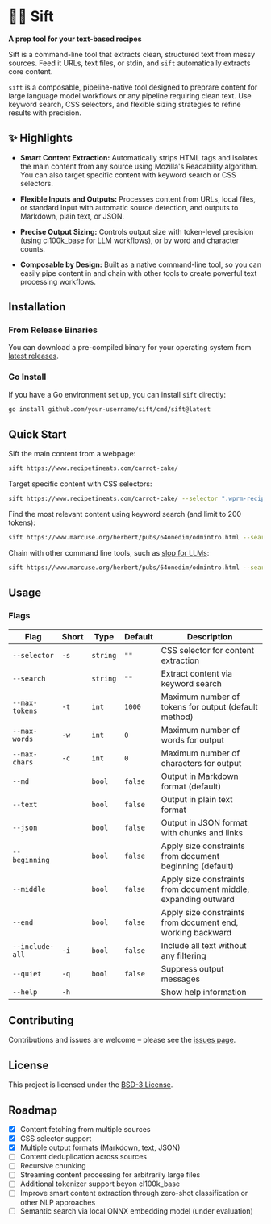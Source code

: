 # 🧑‍🍳 Sift

**A prep tool for your text-based recipes**

Sift is a command-line tool that extracts clean, structured text from messy sources. Feed it URLs, text files, or stdin, and `sift` automatically extracts core content.

 `sift` is a composable, pipeline-native tool designed to preprare content for large language model workflows or any pipeline requiring clean text. Use keyword search, CSS selectors, and flexible sizing strategies to refine results with precision.

## ✨ Highlights

- **Smart Content Extraction:** Automatically strips HTML tags and isolates the main content from any source using Mozilla's Readability algorithm. You can also target specific content with keyword search or CSS selectors.

- **Flexible Inputs and Outputs:** Processes content from URLs, local files, or standard input with automatic source detection, and outputs to Markdown, plain text, or JSON.

- **Precise Output Sizing:** Controls output size with token-level precision (using cl100k_base for LLM workflows), or by word and character counts.

- **Composable by Design:** Built as a native command-line tool, so you can easily pipe content in and chain with other tools to create powerful text processing workflows.

## Installation

### From Release Binaries

You can download a pre-compiled binary for your operating system from [latest releases](https://github.com/chriscorrea/sift/releases).

### Go Install
If you have a Go environment set up, you can install `sift` directly:
```bash
go install github.com/your-username/sift/cmd/sift@latest
```

## Quick Start

Sift the main content from a webpage:

```bash
sift https://www.recipetineats.com/carrot-cake/
```

Target specific content with CSS selectors:

```bash
sift https://www.recipetineats.com/carrot-cake/ --selector ".wprm-recipe"
```

Find the most relevant content using keyword search (and limit to 200 tokens):
```bash
sift https://www.marcuse.org/herbert/pubs/64onedim/odmintro.html --search "technology" -t 200
```

Chain with other command line tools, such as [slop for LLMs](https://github.com/chriscorrea/slop):
```bash
sift https://www.marcuse.org/herbert/pubs/64onedim/odmintro.html --search "technology" -t 200
```


## Usage

### Flags

| Flag | Short | Type | Default | Description |
|------|-------|------|---------|-------------|
| `--selector` | `-s` | `string` | `""` | CSS selector for content extraction |
| `--search` | | `string` | `""` | Extract content via keyword search |
| `--max-tokens` | `-t` | `int` | `1000` | Maximum number of tokens for output (default method) |
| `--max-words` | `-w` | `int` | `0` | Maximum number of words for output |
| `--max-chars` | `-c` | `int` | `0` | Maximum number of characters for output |
| `--md` | | `bool` | `false` | Output in Markdown format (default) |
| `--text` | | `bool` | `false` | Output in plain text format |
| `--json` | | `bool` | `false` | Output in JSON format with chunks and links |
| `--beginning` | | `bool` | `false` | Apply size constraints from document beginning (default) |
| `--middle` | | `bool` | `false` | Apply size constraints from document middle, expanding outward |
| `--end` | | `bool` | `false` | Apply size constraints from document end, working backward |
| `--include-all` | `-i` | `bool` | `false` | Include all text without any filtering |
| `--quiet` | `-q` | `bool` | `false` | Suppress output messages |
| `--help` | `-h` | | | Show help information |


## Contributing

Contributions and issues are welcome – please see the [issues page](https://github.com/chriscorrea/sift/issues).

## License

This project is licensed under the [BSD-3 License](LICENSE).

## Roadmap
- [x] Content fetching from multiple sources
- [x] CSS selector support
- [x] Multiple output formats (Markdown, text, JSON)
- [ ] Content deduplication across sources
- [ ] Recursive chunking
- [ ] Streaming content processing for arbitrarily large files
- [ ] Additional tokenizer support beyon cl100k_base 
- [ ] Improve smart content extraction through zero-shot classification or other NLP approaches
- [ ] Semantic search via local ONNX embedding model (under evaluation)